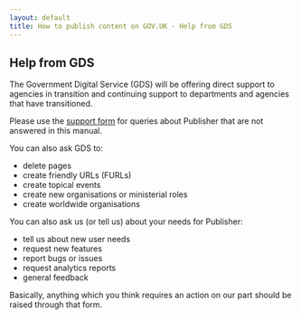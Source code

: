 ```yaml
---
layout: default
title: How to publish content on GOV.UK - Help from GDS
---
```


## Help from GDS

The Government Digital Service (GDS) will be offering direct support to agencies in transition and continuing support to departments and agencies that have transitioned. 

Please use the [support form](https://support.production.alphagov.co.uk/) for queries about Publisher that are not answered in this manual.

You can also ask GDS to:

* delete pages
* create friendly URLs (FURLs)
* create topical events
* create new organisations or ministerial roles
* create worldwide organisations

You can also ask us (or tell us) about your needs for Publisher:

* tell us about new user needs
* request new features
* report bugs or issues
* request analytics reports
* general feedback

Basically, anything which you think requires an action on our part should be raised through that form.
